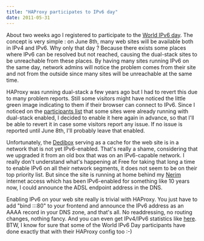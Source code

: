 ```yaml
---
title: "HAProxy participates to IPv6 day"
date: 2011-05-31
---
```


About two weeks ago I registered to participate to the [World IPv6 day](http://worldipv6day.org/). The concept is very simple : on June 8th, many web sites will be available both in IPv4 and IPv6. Why only that day ? Because there exists some places where IPv6 can be resolved but not reached, causing the dual-stack sites to be unreachable from these places. By having many sites running IPv6 on the same day, network admins will notice the problem comes from their site and not from the outside since many sites will be unreachable at the same time.

HAProxy was running dual-stack a few years ago but I had to revert this due to many problem reports. Still some visitors might have noticed the little green image indicating to them if their browser can connect to IPv6. Since I noticed on the [participants list](http://www.worldipv6day.org/participant-websites/index.html) that some sites were already running with dual-stack enabled, I decided to enable it here again in advance, so that I'll be able to revert it in case some visitors report any issue. If no issue is reported until June 8th, I'll probably leave that enabled.

Unfortunately, the [Dedibox](http://www.dedibox.fr/) serving as a cache for the web site is in a network that is not yet IPv6-enabled. That's really a shame, considering that we upgraded it from an old box that was on an IPv6-capable network. I really don't understand what's happening at Free for taking that long a time to enable IPv6 on all their network segments, it does not seem to be on their top priority list. But since the site is running at home behind my [Nerim](http://www.nerim.net) internet access which has been IPv6-enabled for something like 10 years now, I could announce the ADSL endpoint address in the DNS.

Enabling IPv6 on your web site really is trivial with HAProxy. You just have to add "bind :::80" to your frontend and announce the IPv6 address as an AAAA record in your DNS zone, and that's all. No readdressing, no routing changes, nothing fancy. And you can even get IPv4/IPv6 statistics like [here](http://demo.haproxy.org/). BTW, I know for sure that some of the World IPv6 Day participants have done exactly that with their HAProxy config too :-)
